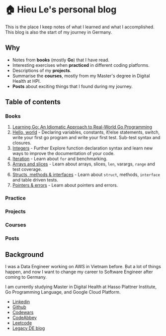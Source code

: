 # 🏠 Hieu Le's personal blog

This is the place I keep notes of what I learned and what I accomplished. This blog is also the start of my journey in Germany.


## Why

* Notes from **books** (mostly **Go**) that I have read.
* Interesting exercises when **practiced** in different coding platforms.
* Descriptions of my **projects**.
* Summarise the **courses**, mostly from my Master's degree in Digital Health at HPI.
* **Posts** about exciting things that I found during my journey.

## Table of contents

### Books
1. [Learning Go: An Idiomatic Approach to Real-World Go Programming](books/learning-go-idiomatic-approach.md) 
2. [Hello, world](hello-world.md) - Declaring variables, constants, if/else statements, switch, write your first go program and write your first test. Sub-test syntax and closures.
3. [Integers](integers.md) - Further Explore function declaration syntax and learn new ways to improve the documentation of your code.
4. [Iteration](iteration.md) - Learn about `for` and benchmarking.
5. [Arrays and slices](arrays-and-slices.md) - Learn about arrays, slices, `len`, varargs, `range` and test coverage.
6. [Structs, methods & interfaces](structs-methods-and-interfaces.md) - Learn about `struct`, methods, `interface` and table driven tests.
7. [Pointers & errors](pointers-and-errors.md) - Learn about pointers and errors.

### Practice

### Projects

### Courses

### Posts

## Background
I was a Data Engineer working on AWS in Vietnam before. But a lot of things happen, and now I want to change my career to Software Engineer after coming to Germany.

I am currently studying Master in Digital Health at Hasso Plattner Institute, Go Programming Language, and Google Cloud Platform.

- [Linkedin](https://www.linkedin.com/in/ledinhtrunghieu/)
- [Github](https://github.com/ledinhtrunghieu)
- [Codewars](https://www.codewars.com/users/ledinhtrunghieu)
- [CodeAbbey](https://www.codeabbey.com/index/user_profile/ledinhtrunghieu)
- [Leetcode](https://leetcode.com/)
- [Legacy DE blog](https://ledinhtrunghieu.github.io/content)



